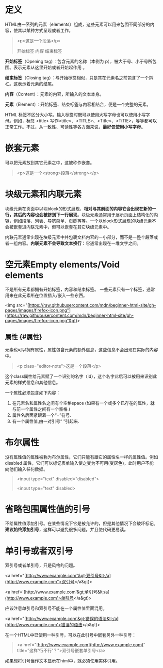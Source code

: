 # 定义

HTML由一系列的元素（elements）组成，这些元素可以用来包围不同部分的内容，使其以某种方式呈现或者工作。

> &lt;p&gt;这是一个段落&lt;/p&gt;
>
> 开始标签 内容 结束标签

**开始标签**（Opening tag）：包含元素的名称（本例为 p），被大于号、小于号所包围。表示元素从这里开始或者开始起作用 。

**结束标签**（Closing tag）：与开始标签相似，只是其在元素名之前包含了一个斜杠。这表示着元素的结尾。

**内容**（Content）：元素的内容，所输入的文本本身。

**元素**（Element）：开始标签、结束标签与内容相结合，便是一个完整的元素。

HTML 标签不区分大小写。输入标签时既可以使用大写字母也可以使用小写字母。例如，标签 &lt;title&gt; 写作&lt;title&gt;、&lt;TITLE&gt;、&lt;Title&gt;、&lt;TiTlE&gt;，等等都可以正常工作。不过，从一致性、可读性等各方面来说，**最好仅使用小写字母**。

# 嵌套元素

可以把元素放到其它元素之中，这被称作嵌套。

> &lt;p&gt;这是一个&lt;strong&gt;段落&lt;/strong&gt;&lt;/p&gt;

# 块级元素和内联元素

块级元素在页面中以块block的形式展现，**相对与其前面的内容它会出现在新的一行，其后的内容也会被挤到下一行展现**。块级元素通常用于展示页面上结构化的内容，例如段落、列表、导航菜单、页脚等等。一个以block形式展现的块级元素不会被嵌套进内联元素中，但可以嵌套在其它块级元素中。

内联元素通常出现在块级元素中并包裹文档内容的一小部分，而不是一整个段落或者一组内容。**内联元素不会导致文本换行**：它通常出现在一堆文字之间。

# 空元素Empty elements/Void elements

不是所有元素都拥有开始标签，内容和结束标签。 一些元素只有一个标签，通常用来在此元素所在位置插入/嵌入一些东西。

&lt;img src="[https://raw.githubusercontent.com/mdn/beginner-html-site/gh-pages/images/firefox-icon.png"](https://raw.githubusercontent.com/mdn/beginner-html-site/gh-pages/images/firefox-icon.png"&gt)&gt;

## 属性 {#属性}

元素也可以拥有属性，属性包含元素的额外信息，这些信息不会出现在实际的内容中。

> &lt;p class="editor-note"&gt;这是一个段落&lt;/p&gt;

这个class属性给元素赋了一个识别的名字（id），这个名字此后可以被用来识别此元素的样式信息和其他信息。

一个属性必须包含如下内容：

1. 在元素名和属性名之间有个空格space \(如果有一个或多个已存在的属性，就与前一个属性之间有一个空格.\)
2. 属性名后面紧跟着一个“=”符号.
3. 有一个属性值,由一对引号“ ”引起来.

# 布尔属性

没有属性值的属性被称为布尔属性，它们只能有跟它的属性名一样的属性值。例如disabled 属性，它们可以标记表单输入使之变为不可用\(变灰色\)，此时用户不能向他们输入任何数据。

> &lt;input type="text" disabled="disabled"&gt;
>
> &lt;input type="text" disabled&gt;

# 省略包围属性值的引号

不给属性值添加引号。在某些情况下它是被允许的，但是其他情况下会破坏标记。**建议始终添加引号**，这样可以避免很多问题，并且使代码更易读。

# 单引号或者双引号

双引号或者单引号，只是风格的问题。

&lt;a href="[http://www.example.com"&gt;双引号&lt;/a](http://www.example.com">双引号</a&gt)&gt;

&lt;a href='[http://www.example.com'&gt;单引号&lt;/a](http://www.example.com'>单引号</a&gt)&gt;

应该注意单引号和双引号不能在一个属性值里面混用。

&lt;a href="[http://www.example.com'&gt;错误的语法&lt;/a](http://www.example.com'>错误的语法</a&gt)&gt;

在一个HTML中已使用一种引号，可以在此引号中嵌套另外一种引号：

> &lt;a href="[http://www.example.com](http://www.example.com)" title="这样'行不行'？"&gt;双引号嵌套单引号&lt;/a&gt;

如果想将引号当作文本显示在html中，就必须使用实体引用。

